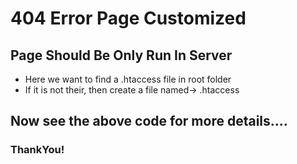 <h1>404 Error Page Customized</h1>
<h2>Page Should Be Only Run In Server</h2>
<ul>
  <li>Here we want to find a .htaccess file in root folder</li>
  <li>If it is not their, then create a file named-> .htaccess</li>
</ul>

<h2>Now see the above code for more details....</h2>

<h3>ThankYou!</h3>
